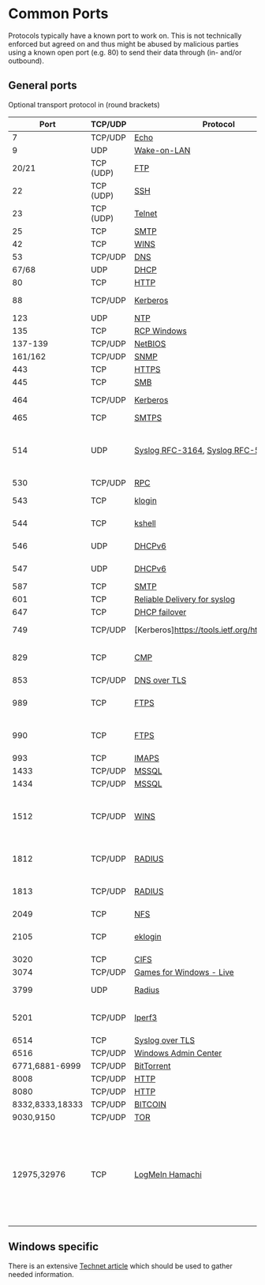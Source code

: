 # Common Ports
Protocols typically have a known port to work on. This is not technically enforced but agreed on and thus might be abused by malicious parties using a known open port (e.g. 80) to send their data through (in- and/or outbound).

## General ports
Optional transport protocol in (round brackets)

Port | TCP/UDP | Protocol | Comment
---|---|---|---
7 | TCP/UDP | [Echo](https://en.wikipedia.org/wiki/Echo_Protocol) | 
9 | UDP | [Wake-on-LAN](https://en.wikipedia.org/wiki/Wake-on-LAN) | Unofficial
20/21 | TCP (UDP) | [FTP](https://en.wikipedia.org/wiki/File_Transfer_Protocol) | _Unsafe, do not use_
22 | TCP (UDP) | [SSH](https://en.wikipedia.org/wiki/Secure_Shell) | 
23 | TCP (UDP) | [Telnet](https://en.wikipedia.org/wiki/Telnet) | _Unsafe, do not use_
25 | TCP | [SMTP](https://en.wikipedia.org/wiki/Simple_Mail_Transfer_Protocol) | 
42 | TCP | [WINS](https://en.wikipedia.org/wiki/Windows_Internet_Name_Service) | 
53 | TCP/UDP | [DNS](https://en.wikipedia.org/wiki/Domain_Name_System) | 
67/68 | UDP | [DHCP](https://en.wikipedia.org/wiki/Dynamic_Host_Configuration_Protocol) | 
80 | TCP | [HTTP](https://en.wikipedia.org/wiki/Hypertext_Transfer_Protocol) | 
88 | TCP/UDP | [Kerberos](https://en.wikipedia.org/wiki/Kerberos_(protocol)) | Kerberos V5 KDC
123 | UDP | [NTP](https://en.wikipedia.org/wiki/Network_Time_Protocol) | 
135 | TCP | [RCP Windows]() | 
137-139 | TCP/UDP | [NetBIOS](https://en.wikipedia.org/wiki/NetBIOS) | 
161/162 | TCP/UDP | [SNMP](https://en.wikipedia.org/wiki/Simple_Network_Management_Protocol) | 
443 | TCP | [HTTPS](https://en.wikipedia.org/wiki/HTTPS) | 
445 | TCP | [SMB](https://en.wikipedia.org/wiki/Server_Message_Block) | named pipes
464 | TCP/UDP | [Kerberos](https://tools.ietf.org/html/rfc3244?#page-2) | Change/Set Password
465 | TCP | [SMTPS](https://en.m.wikipedia.org/wiki/SMTPS) | SMTP over TLS
514 | UDP | [Syslog RFC-3164](https://tools.ietf.org/html/rfc3164?#page-5), [Syslog RFC-5424](https://tools.ietf.org/html/rfc5424) | on Unix the ssh predated rsh also used this port, consider security
530 | TCP/UDP | [RPC](https://en.wikipedia.org/wiki/Remote_procedure_call) | 
543 | TCP | [klogin](https://web.mit.edu/kerberos/krb5-1.4/krb5-1.4.1/doc/krb5-admin/Configuring-Your-Firewall-to-Work-With-Kerberos-V5.html) | Kerberos V5 rlogin
544 | TCP | [kshell](https://web.mit.edu/kerberos/krb5-1.4/krb5-1.4.1/doc/krb5-admin/Configuring-Your-Firewall-to-Work-With-Kerberos-V5.html) | Kerberos V5 remote shell rsh
546 | UDP | [DHCPv6](https://en.m.wikipedia.org/wiki/DHCPv6) | DHCPv6 for clients
547 | UDP | [DHCPv6](https://en.m.wikipedia.org/wiki/DHCPv6) | DHCPv6 for servers
587 | TCP | [SMTP](https://en.m.wikipedia.org/wiki/Simple_Mail_Transfer_Protocol) | 
601 | TCP | [Reliable Delivery for syslog](http://www.networksorcery.com/enp/rfc/rfc3195.txt?#page-33) | 
647 | TCP | [DHCP failover](https://tools.ietf.org/html/draft-ietf-dhc-failover-12?#page-81) | 
749 | TCP/UDP | [Kerberos]https://tools.ietf.org/html/rfc3244) | Kerberos V5 admin/changepw
829 | TCP | [CMP](https://tools.ietf.org/html/rfc4210) | Certificate Management Protocol
853 | TCP/UDP | [DNS over TLS](https://tools.ietf.org/html/rfc7858) | 
989 | TCP | [FTPS](https://en.m.wikipedia.org/wiki/FTPS) | FTPS data channel, this is **NOT** [SFTP](https://en.m.wikipedia.org/wiki/SSH_File_Transfer_Protocol)
990 | TCP | [FTPS](https://en.m.wikipedia.org/wiki/FTPS) | FTPS control channel, this is **NOT** [SFTP](https://en.m.wikipedia.org/wiki/SSH_File_Transfer_Protocol)
993 | TCP | [IMAPS](https://en.m.wikipedia.org/wiki/Internet_Message_Access_Protocol) | IMAP over TLS
1433 | TCP/UDP | [MSSQL](https://en.m.wikipedia.org/wiki/Microsoft_SQL_Server) | MSSQL server
1434 | TCP/UDP | [MSSQL](https://en.m.wikipedia.org/wiki/Microsoft_SQL_Server) | MSSQL monitor
1512 | TCP/UDP | [WINS](https://en.m.wikipedia.org/wiki/Windows_Internet_Name_Service) | central mapping of NetBIOS names to network adresses
1812 | TCP/UDP | [RADIUS](https://en.m.wikipedia.org/wiki/RADIUS) | RADIUS authentication protocol
1813 | TCP/UDP | [RADIUS](https://en.m.wikipedia.org/wiki/RADIUS) | RADIUS accounting protocol
2049 | TCP | [NFS](https://en.m.wikipedia.org/wiki/Network_File_System) | 
2105 | TCP | [eklogin](https://web.mit.edu/kerberos/krb5-1.4/krb5-1.4.1/doc/krb5-admin/Configuring-Your-Firewall-to-Work-With-Kerberos-V5.html) | Encrypted Kerberos V5 rlogin
3020 | TCP | [CIFS](https://en.m.wikipedia.org/wiki/Common_Internet_File_System) | 
3074 | TCP/UDP | [Games for Windows - Live](https://en.m.wikipedia.org/wiki/Games_for_Windows_%E2%80%93_Live) | _Block this_
3799 | UDP | [Radius](https://en.m.wikipedia.org/wiki/RADIUS) | RADIUS change of authorization
5201 | TCP/UDP | [Iperf3](https://software.es.net/iperf/faq.html) | not supported on windows, use iperf2
6514 | TCP | [Syslog over TLS](https://tools.ietf.org/html/rfc5425?#page-5) | 
6516 | TCP/UDP | [Windows Admin Center](https://en.m.wikipedia.org/wiki/Windows_Admin_Center) | 
6771,6881-6999 | TCP/UDP | [BitTorrent](https://en.m.wikipedia.org/wiki/BitTorrent) | _Monitor this_
8008 | TCP/UDP | [HTTP](https://en.m.wikipedia.org/wiki/HTTP) | Alternative port
8080 | TCP/UDP | [HTTP](https://en.m.wikipedia.org/wiki/HTTP) | Alternative port
8332,8333,18333 | TCP/UDP | [BITCOIN](https://bitcoin.org/en/full-node) | _Monitor this_
9030,9150 | TCP/UDP | [TOR](https://en.m.wikipedia.org/wiki/Tor_(anonymity_network)) | 
12975,32976 | TCP | [LogMeIn Hamachi](https://en.m.wikipedia.org/wiki/LogMeIn_Hamachi) | _Monitor this_, will fall back to 443 if blocked. Connects to _bibi.hamachi.cc_. Clients receive addresses in _25.0.0.0/8_ (old Version in _5.0.0.0/8_)

## Windows specific
There is an extensive [Technet article](https://support.microsoft.com/en-us/help/832017/service-overview-and-network-port-requirements-for-windows) which should be used to gather needed information.
